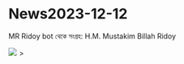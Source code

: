# News2023-12-12
MR Ridoy bot থেকে
সংগ্রহ: H.M. Mustakim Billah Ridoy
<p
<a href="https://www.amazon.com/Chanel-Pre-Loved-Quilted-Caviar-Classic/dp/B0CCKVFMDD?&linkCode=li3&tag=applicatio0c9-20&linkId=51b038a89d013ac79fd637248b57db6a&language=en_US&ref_=as_li_ss_il" target="_blank"><img border="0" src="//ws-na.amazon-adsystem.com/widgets/q?_encoding=UTF8&ASIN=B0CCKVFMDD&Format=_SL250_&ID=AsinImage&MarketPlace=US&ServiceVersion=20070822&WS=1&tag=applicatio0c9-20&language=en_US" ></a><img src="https://ir-na.amazon-adsystem.com/e/ir?t=applicatio0c9-20&language=en_US&l=li3&o=1&a=B0CCKVFMDD" width="1" height="1" border="0" alt="" style="border:none !important; margin:0px !important;" />
></p>
